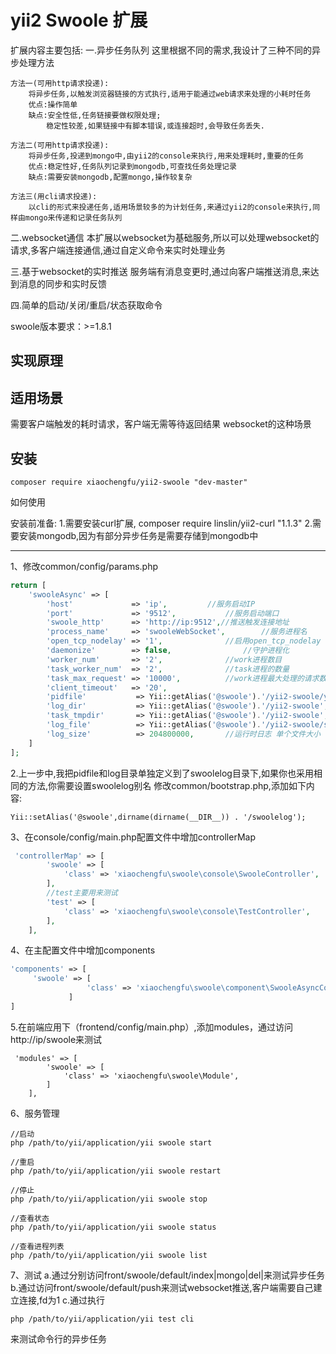 # yii2 Swoole 扩展

扩展内容主要包括:
一.异步任务队列
这里根据不同的需求,我设计了三种不同的异步处理方法
```
方法一(可用http请求投递):
    将异步任务,以触发浏览器链接的方式执行,适用于能通过web请求来处理的小耗时任务
    优点:操作简单
    缺点:安全性低,任务链接要做权限处理;
        稳定性较差,如果链接中有脚本错误,或连接超时,会导致任务丢失.

方法二(可用http请求投递):
    将异步任务,投递到mongo中,由yii2的console来执行,用来处理耗时,重要的任务
    优点:稳定性好,任务队列记录到mongodb,可查找任务处理记录
    缺点:需要安装mongodb,配置mongo,操作较复杂

方法三(用cli请求投递):
    以cli的形式来投递任务,适用场景较多的为计划任务,来通过yii2的console来执行,同样由mongo来传递和记录任务队列
```

二.websocket通信
本扩展以websocket为基础服务,所以可以处理websocket的请求,多客户端连接通信,通过自定义命令来实时处理业务

三.基于websocket的实时推送
服务端有消息变更时,通过向客户端推送消息,来达到消息的同步和实时反馈

四.简单的启动/关闭/重启/状态获取命令


swoole版本要求：>=1.8.1

实现原理
------------

适用场景
------------
需要客户端触发的耗时请求，客户端无需等待返回结果
websocket的这种场景

安装
------------
```
composer require xiaochengfu/yii2-swoole "dev-master"
```

如何使用

安装前准备:
1.需要安装curl扩展,
composer require linslin/yii2-curl "1.1.3"
2.需要安装mongodb,因为有部分异步任务是需要存储到mongodb中


-----
1、修改common/config/params.php
```php
return [
    'swooleAsync' => [
        'host'             => 'ip', 		//服务启动IP
        'port'             => '9512',      		//服务启动端口
        'swoole_http'      => 'http://ip:9512',//推送触发连接地址
        'process_name'     => 'swooleWebSocket',		//服务进程名
        'open_tcp_nodelay' => '1',         		//启用open_tcp_nodelay
        'daemonize'        => false,				//守护进程化
        'worker_num'       => '2',				//work进程数目
        'task_worker_num'  => '2',				//task进程的数量
        'task_max_request' => '10000',			//work进程最大处理的请求数
        'client_timeout'   => '20',
        'pidfile'           => Yii::getAlias('@swoole').'/yii2-swoole/yii2-swoole.pid',
        'log_dir'           => Yii::getAlias('@swoole').'/yii2-swoole',
        'task_tmpdir'       => Yii::getAlias('@swoole').'/yii2-swoole',
        'log_file'          => Yii::getAlias('@swoole').'/yii2-swoole/swoole.log',
        'log_size'          => 204800000,       //运行时日志 单个文件大小
    ]
];
```
2.上一步中,我把pidfile和log目录单独定义到了swoolelog目录下,如果你也采用相同的方法,你需要设置swoolelog别名
修改common/bootstrap.php,添加如下内容:
```
Yii::setAlias('@swoole',dirname(dirname(__DIR__)) . '/swoolelog');
```

3、在console/config/main.php配置文件中增加controllerMap
```php
 'controllerMap' => [
        'swoole' => [
            'class' => 'xiaochengfu\swoole\console\SwooleController',
        ],
        //test主要用来测试
        'test' => [
            'class' => 'xiaochengfu\swoole\console\TestController',
        ],
    ],
```

4、在主配置文件中增加components
```php
'components' => [
     'swoole' => [
                 'class' => 'xiaochengfu\swoole\component\SwooleAsyncComponent',
             ]
]
```
5.在前端应用下（frontend/config/main.php）,添加modules，通过访问http://ip/swoole来测试
```
 'modules' => [
        'swoole' => [
            'class' => 'xiaochengfu\swoole\Module',
        ]
    ],
```

6、服务管理
```
//启动
php /path/to/yii/application/yii swoole start
 
//重启
php /path/to/yii/application/yii swoole restart

//停止
php /path/to/yii/application/yii swoole stop

//查看状态
php /path/to/yii/application/yii swoole status

//查看进程列表
php /path/to/yii/application/yii swoole list

```

7、测试
a.通过分别访问front/swoole/default/index|mongo|del|来测试异步任务
b.通过访问front/swoole/default/push来测试websocket推送,客户端需要自己建立连接,fd为1
c.通过执行
```
php /path/to/yii/application/yii test cli
```
来测试命令行的异步任务

